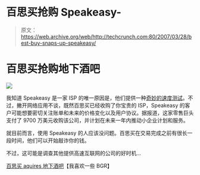# 百思买抢购 Speakeasy-

> 原文：<https://web.archive.org/web/http://techcrunch.com:80/2007/03/28/best-buy-snaps-up-speakeasy/>

# 百思买抢购地下酒吧

![](img/6b12fbb1f7c6ae974c9812391a683e84.png)

我知道 Speakeasy 是一家 ISP 的唯一原因是，他们提供一种[奇妙的速度测试](https://web.archive.org/web/20210119092848/http://www.speakeasy.net/speedtest/)。不过，撇开网络应用不谈，既然百思买已经收购了你宝贵的 ISP，Speakeasy 的客户可能想要密切关注账单和未来的价格变化以及用户协议。据报道，这家零售巨头支付了 9700 万美元收购该公司，并计划在未来一年内推动小企业计划和服务。

就目前而言，使用 Speakeasy 的人应该没问题。百思买在交易完成之前有很长一段时间，他们可以开始敲诈你的钱。

不过，这可能是调查其他提供高速互联网的公司的好时机…

[百思买 aquires 地下酒吧](https://web.archive.org/web/20210119092848/http://www.boygeniusreport.com/2007/03/28/best-buy-aquires-speakeasy/)【我喜欢一些 BGR】